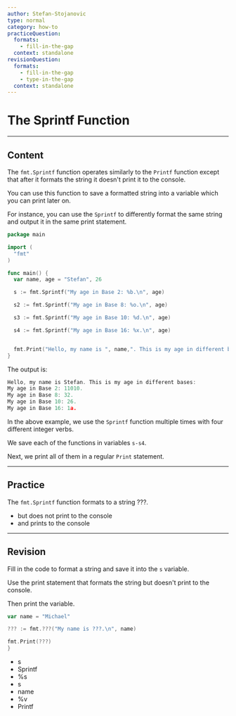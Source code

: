 ```yaml
---
author: Stefan-Stojanovic
type: normal
category: how-to
practiceQuestion:
  formats:
    - fill-in-the-gap
  context: standalone
revisionQuestion:
  formats:
    - fill-in-the-gap
    - type-in-the-gap
  context: standalone
---
```


# The Sprintf Function


---

## Content

The `fmt.Sprintf` function operates similarly to the `Printf` function except that after it formats the string it doesn't print it to the console.

You can use this function to save a formatted string into a variable which you can print later on.

For instance, you can use the `Sprintf` to differently format the same string and output it in the same print statement.

```go
package main

import (
  "fmt"
)

func main() {
  var name, age = "Stefan", 26

  s := fmt.Sprintf("My age in Base 2: %b.\n", age)

  s2 := fmt.Sprintf("My age in Base 8: %o.\n", age)

  s3 := fmt.Sprintf("My age in Base 10: %d.\n", age)

  s4 := fmt.Sprintf("My age in Base 16: %x.\n", age)


  fmt.Print("Hello, my name is ", name,". This is my age in different bases:\n", s, s2, s3, s4)
}
```

The output is:

```go
Hello, my name is Stefan. This is my age in different bases:
My age in Base 2: 11010.
My age in Base 8: 32.
My age in Base 10: 26.
My age in Base 16: 1a.
```

In the above example, we use the `Sprintf` function multiple times with four different integer verbs. 

We save each of the functions in variables `s-s4`.

Next, we print all of them in a regular `Print` statement.


---

## Practice

The `fmt.Sprintf` function formats to a string ???.

- but does not print to the console
- and prints to the console


---

## Revision

Fill in the code to format a string and save it into the `s` variable.

Use the print statement that formats the string but doesn't print to the console.

Then print the variable.

```go
var name = "Michael"

??? := fmt.???("My name is ???.\n", name)

fmt.Print(???)
}
```

- s
- Sprintf
- %s
- s
- name
- %v
- Printf
